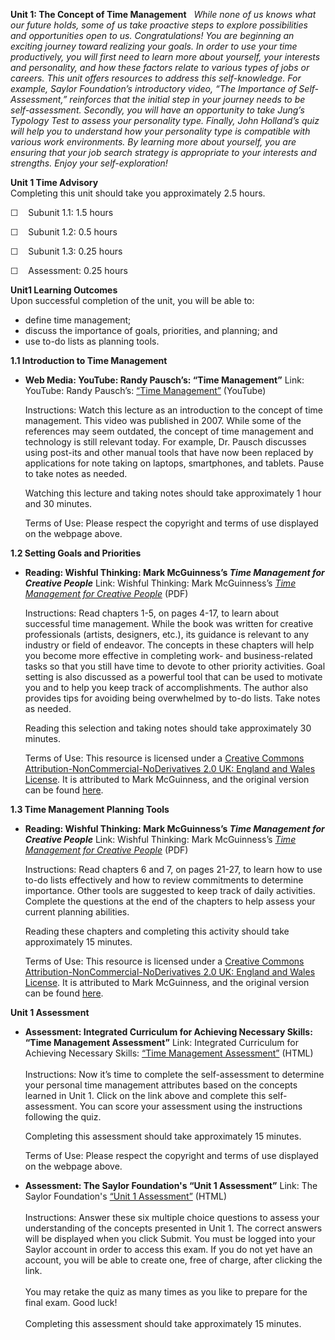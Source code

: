 **Unit 1: The Concept of Time Management** <span id="1"></span> 
*While none of us knows what our future holds, some of us take proactive
steps to explore possibilities and opportunities open to us.
Congratulations! You are beginning an exciting journey toward realizing
your goals. In order to use your time productively, you will first need
to learn more about yourself, your interests and personality, and how
these factors relate to various types of jobs or careers. This unit
offers resources to address this self-knowledge. For example, Saylor
Foundation’s introductory video, “The Importance of Self-Assessment,”
reinforces that the initial step in your journey needs to be
self-assessment. Secondly, you will have an opportunity to take Jung’s
Typology Test to assess your personality type. Finally, John Holland’s
quiz will help you to understand how your personality type is compatible
with various work environments. By learning more about yourself, you are
ensuring that your job search strategy is appropriate to your interests
and strengths. Enjoy your self-exploration!*

**Unit 1 Time Advisory**  
Completing this unit should take you approximately 2.5 hours.  
  
 ☐    Subunit 1.1: 1.5 hours  
  
 ☐    Subunit 1.2: 0.5 hours  
  
 ☐    Subunit 1.3: 0.25 hours  
  
 ☐    Assessment: 0.25 hours

**Unit1 Learning Outcomes**  
Upon successful completion of the unit, you will be able to:
-   define time management;
-   discuss the importance of goals, priorities, and planning; and
-   use to-do lists as planning tools.

**1.1 Introduction to Time Management** <span id="1.1"></span> 
-   **Web Media: YouTube: Randy Pausch’s: “Time Management”**
    Link: YouTube: Randy Pausch’s: [“Time
    Management”](http://www.youtube.com/watch?v=oTugjssqOT0&feature=relmfu)
    (YouTube)  
      
     Instructions: Watch this lecture as an introduction to the concept
    of time management. This video was published in 2007. While some of
    the references may seem outdated, the concept of time management and
    technology is still relevant today. For example, Dr. Pausch
    discusses using post-its and other manual tools that have now been
    replaced by applications for note taking on laptops, smartphones,
    and tablets. Pause to take notes as needed.  
      
     Watching this lecture and taking notes should take approximately 1
    hour and 30 minutes.  
      
     Terms of Use: Please respect the copyright and terms of use
    displayed on the webpage above.

**1.2 Setting Goals and Priorities** <span id="1.2"></span> 
-   **Reading: Wishful Thinking: Mark McGuinness’s *Time Management for
    Creative People***
    Link: Wishful Thinking: Mark McGuinness’s *[Time Management for
    Creative
    People](http://www.saylor.org/site/wp-content/uploads/2013/04/PRDV005-1.2-TimeManagement.pdf)* (PDF)  
      
     Instructions: Read chapters 1-5, on pages 4-17, to learn about
    successful time management. While the book was written for creative
    professionals (artists, designers, etc.), its guidance is relevant
    to any industry or field of endeavor. The concepts in these chapters
    will help you become more effective in completing work- and
    business-related tasks so that you still have time to devote to
    other priority activities. Goal setting is also discussed as a
    powerful tool that can be used to motivate you and to help you keep
    track of accomplishments. The author also provides tips for avoiding
    being overwhelmed by to-do lists. Take notes as needed.  
      
     Reading this selection and taking notes should take approximately
    30 minutes.  
      
     Terms of Use: This resource is licensed under a [Creative Commons
    Attribution-NonCommercial-NoDerivatives 2.0 UK: England and Wales
    License](http://creativecommons.org/licenses/by-nc-nd/2.0/uk/). It
    is attributed to Mark McGuinness, and the original version can be
    found [here](http://lateralaction.com/).

**1.3 Time Management Planning Tools** <span id="1.3"></span> 
-   **Reading: Wishful Thinking: Mark McGuinness’s *Time Management for
    Creative People***
    Link: Wishful Thinking: Mark McGuinness’s *[Time Management for
    Creative
    People](http://www.saylor.org/site/wp-content/uploads/2013/04/PRDV005-1.2-TimeManagement.pdf)* (PDF)  
      
     Instructions: Read chapters 6 and 7, on pages 21-27, to learn how
    to use to-do lists effectively and how to review commitments to
    determine importance. Other tools are suggested to keep track of
    daily activities. Complete the questions at the end of the chapters
    to help assess your current planning abilities.  
      
     Reading these chapters and completing this activity should take
    approximately 15 minutes.  
      
     Terms of Use: This resource is licensed under a [Creative Commons
    Attribution-NonCommercial-NoDerivatives 2.0 UK: England and Wales
    License](http://creativecommons.org/licenses/by-nc-nd/2.0/uk/). It
    is attributed to Mark McGuinness, and the original version can be
    found [here](http://lateralaction.com/).

**Unit 1 Assessment** <span id="1.4"></span> 
-   **Assessment: Integrated Curriculum for Achieving Necessary Skills:
    “Time Management Assessment”**
    Link: Integrated Curriculum for Achieving Necessary Skills: [“Time
    Management
    Assessment”](http://www.literacynet.org/icans/chapter03/timemgmt.html)
    (HTML)  
        
     Instructions: Now it’s time to complete the self-assessment to
    determine your personal time management attributes based on the
    concepts learned in Unit 1. Click on the link above and complete
    this self-assessment. You can score your assessment using the
    instructions following the quiz.  
      
     Completing this assessment should take approximately 15 minutes.  
      
     Terms of Use: Please respect the copyright and terms of use
    displayed on the webpage above.

-   **Assessment: The Saylor Foundation's “Unit 1 Assessment”**
    Link: The Saylor Foundation's [“Unit 1
    Assessment”](http://school.saylor.org/mod/quiz/view.php?id=1599) (HTML)  
        
     Instructions: Answer these six multiple choice questions to assess
    your understanding of the concepts presented in Unit 1. The correct
    answers will be displayed when you click Submit. You must be logged
    into your Saylor account in order to access this exam. If you do not
    yet have an account, you will be able to create one, free of charge,
    after clicking the link.  
        
     You may retake the quiz as many times as you like to prepare for
    the final exam. Good luck!  
        
     Completing this assessment should take approximately 15 minutes.


